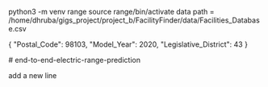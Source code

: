  python3 -m venv range
 source range/bin/activate
 data path  = /home/dhruba/gigs_project/project_b/FacilityFinder/data/Facilities_Database.csv


 {
  "Postal_Code": 98103,
  "Model_Year": 2020,
  "Legislative_District": 43
}

<!-- uvicorn app:app --reload --># end-to-end-electric-range-prediction
add a new line